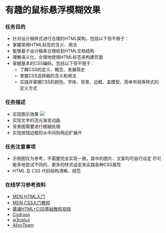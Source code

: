 # 有趣的鼠标悬浮模糊效果

### 任务目的
* 针对设计稿样式进行合理的HTML架构，包括以下但不限于：
* 掌握常用HTML标签的含义、用法
* 能够基于设计稿来合理规划HTML文档结构
* 理解语义化，合理地使用HTML标签来构建页面
* 掌握基本的CSS编码，包括以下但不限于：
	* 了解CSS的定义、概念、发展简史
	* 掌握CSS选择器的含义和用法
	* 实践并掌握CSS的颜色、字体、背景、边框、盒模型、简单布局等样式的定义方式

### 任务描述
* 实现图示效果
![](https://ww3.sinaimg.cn/large/006tNbRwly1fcr5jmrmujg30cj06xqv5.gif)
* 实现文字的流光渐变动画
* 背景图需要进行模糊处理
* 实现按钮边框的从中间到两边扩展开

### 任务注意事项
* 示例图仅为参考，不需要完全实现一致，其中的图片、文案均可自行设定
尽可能多地尝试不同的、更多的样式设定来实践各种CSS属性
* HTML 及 CSS 代码结构清晰、规范

### 在线学习参考资料
* [MDN HTML入门]()
* [MDN CSS入门教程]()
* [慕课HTML+CSS基础教程视频]()
* [Codrops]()
* [w3cplus]()
* [AlloyTeam]()